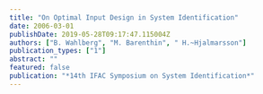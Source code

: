 ```yaml
---
title: "On Optimal Input Design in System Identification"
date: 2006-03-01
publishDate: 2019-05-28T09:17:47.115004Z
authors: ["B. Wahlberg", "M. Barenthin", " H.~Hjalmarsson"]
publication_types: ["1"]
abstract: ""
featured: false
publication: "*14th IFAC Symposium on System Identification*"
---
```


